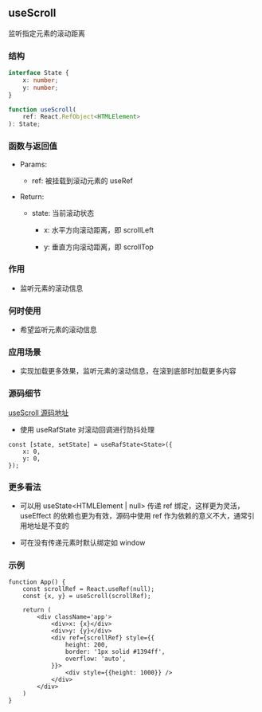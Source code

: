 ## useScroll

监听指定元素的滚动距离

### 结构

```ts
interface State {
    x: number;
    y: number;
}

function useScroll(
    ref: React.RefObject<HTMLElement>
): State;
```

### 函数与返回值

- Params:

    - ref: 被挂载到滚动元素的 useRef

- Return:

    - state: 当前滚动状态

        - x: 水平方向滚动距离，即 scrollLeft

        - y: 垂直方向滚动距离，即 scrollTop

### 作用

- 监听元素的滚动信息

### 何时使用

- 希望监听元素的滚动信息

### 应用场景

- 实现加载更多效果，监听元素的滚动信息，在滚到底部时加载更多内容

### 源码细节

[useScroll 源码地址](https://github.com/streamich/react-use/blob/master/src/useScroll.ts)

- 使用 useRafState 对滚动回调进行防抖处理

```tsx
const [state, setState] = useRafState<State>({
    x: 0,
    y: 0,
});
```

### 更多看法

- 可以用 useState\<HTMLElement | null> 传递 ref 绑定，这样更为灵活，useEffect 的依赖也更为有效，源码中使用 ref 作为依赖的意义不大，通常引用地址是不变的

- 可在没有传递元素时默认绑定如 window

### 示例

```tsx
function App() {
    const scrollRef = React.useRef(null);
    const {x, y} = useScroll(scrollRef);

    return (
        <div className='app'>
            <div>x: {x}</div>
            <div>y: {y}</div>
            <div ref={scrollRef} style={{
                height: 200,
                border: '1px solid #1394ff',
                overflow: 'auto',
            }}>
                <div style={{height: 1000}} />
            </div>
        </div>
    )
}
```
